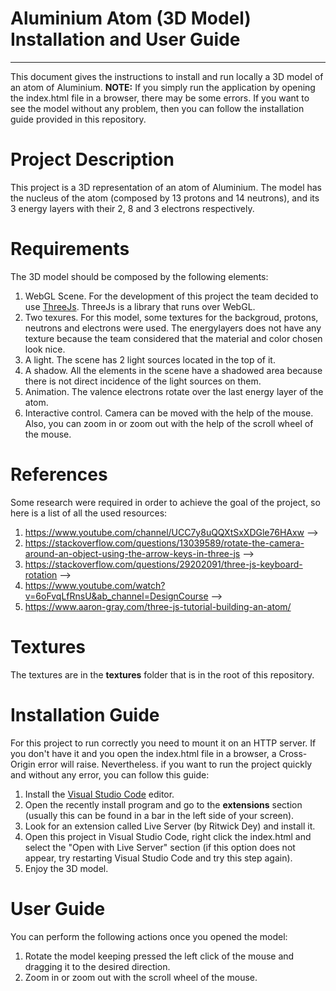 # Aluminium Atom (3D Model) Installation and User Guide
------

This document gives the instructions to install and run locally a 3D model of an atom of Aluminium. 
**NOTE:** If you simply run the application by opening the index.html file in a browser, there may be 
some errors. If you want to see the model without any problem, then you can follow the installation 
guide provided in this repository. 

# Project Description
This project is a 3D representation of an atom of Aluminium. The model has the nucleus of the atom 
(composed by 13 protons and 14 neutrons), and its 3 energy layers with their 2, 8 and 3 electrons respectively. 

# Requirements
The 3D model should be composed by the following elements:

1. WebGL Scene. For the development of this project the team decided to use [ThreeJs](https://threejs.org/). 
ThreeJs is a library that runs over WebGL.
2. Two texures. For this model, some textures for the backgroud, protons, neutrons and electrons were used. 
The energylayers does not have any texture because the team considered that the material and color chosen 
look nice. 
3. A light. The scene has 2 light sources located in the top of it.
4. A shadow. All the elements in the scene have a shadowed area because there is not direct incidence of the 
light sources on them.
5. Animation. The valence electrons rotate over the last energy layer of the atom.
6. Interactive control. Camera can be moved with the help of the mouse. Also, you can zoom in or zoom out with 
the help of the scroll wheel of the mouse.

# References
Some research were required in order to achieve the goal of the project, so here is a list of all the used resources: 
1. https://www.youtube.com/channel/UCC7y8uQQXtSxXDGle76HAxw -->
2. https://stackoverflow.com/questions/13039589/rotate-the-camera-around-an-object-using-the-arrow-keys-in-three-js -->
3. https://stackoverflow.com/questions/29202091/three-js-keyboard-rotation -->
4. https://www.youtube.com/watch?v=6oFvqLfRnsU&ab_channel=DesignCourse -->
5. https://www.aaron-gray.com/three-js-tutorial-building-an-atom/

# Textures
The textures are in the **textures** folder that is in the root of this repository.

# Installation Guide
For this project to run correctly you need to mount it on an HTTP server. If you don't have it and you open the 
index.html file in a browser, a Cross-Origin error will raise. Nevertheless. if you want to run the project quickly 
and without any error, you can follow this guide:

1. Install the [Visual Studio Code](https://code.visualstudio.com/) editor.
2. Open the recently install program and go to the **extensions** section (usually this can be found in a bar in 
the left side of your screen).
3. Look for an extension called Live Server (by Ritwick Dey) and install it.
4. Open this project in Visual Studio Code, right click the index.html and select the "Open with Live Server" 
section (if this option does not appear, try restarting Visual Studio Code and try this step again).
5. Enjoy the 3D model.

# User Guide
You can perform the following actions once you opened the model:
1. Rotate the model keeping pressed the left click of the mouse and dragging it to the desired direction.
2. Zoom in or zoom out with the scroll wheel of the mouse.